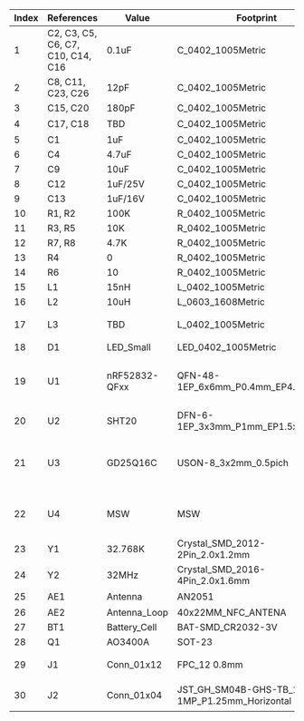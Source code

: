
|Index|References|Value|Footprint|Quantity| Buy Link|
|-|-|-|-|-|-|
|1|C2, C3, C5, C6, C7, C10, C14, C16|0.1uF|C_0402_1005Metric|8|
|2|C8, C11, C23, C26|12pF|C_0402_1005Metric|4|
|3|C15, C20|180pF|C_0402_1005Metric|2|
|4|C17, C18|TBD|C_0402_1005Metric|2| 可不焊接 |
|5|C1|1uF|C_0402_1005Metric|1|
|6|C4|4.7uF|C_0402_1005Metric|1|
|7|C9|10uF|C_0402_1005Metric|1|
|8|C12|1uF/25V|C_0402_1005Metric|1|
|9|C13|1uF/16V|C_0402_1005Metric|1|
|10|R1, R2|100K|R_0402_1005Metric|2|
|11|R3, R5|10K|R_0402_1005Metric|2|
|12|R7, R8|4.7K|R_0402_1005Metric|2|
|13|R4|0|R_0402_1005Metric|1|
|14|R6|10|R_0402_1005Metric|1|
|15|L1|15nH|L_0402_1005Metric|1|
|16|L2|10uH|L_0603_1608Metric|1|
|17|L3|TBD|L_0402_1005Metric|1| 用0欧电阻代替 |
|18|D1|LED_Small|LED_0402_1005Metric|1|
|19|U1|nRF52832-QFxx|QFN-48-1EP_6x6mm_P0.4mm_EP4.6x4.6mm|1|[购买地址1 选NRF52832-QFAA](https://item.taobao.com/item.htm?spm=a1z09.2.0.0.2c202e8dYacXja&id=559637973772&_u=r3umvhn0387) |
|20|U2|SHT20|DFN-6-1EP_3x3mm_P1mm_EP1.5x2.4mm|1| 可选 |
|21|U3|GD25Q16C|USON-8_3x2mm_0.5pich|1|[购买地址1 低压版](https://item.taobao.com/item.htm?spm=a1z09.2.0.0.2c202e8dYacXja&id=649864805980&_u=r3umvhn2e64) \| [购买地址2 非低压版](https://item.taobao.com/item.htm?spm=a1z09.2.0.0.2c202e8dYacXja&id=673834706188&_u=r3umvhn2527)|
|22|U4|MSW|MSW|1| [购买地址1](https://item.szlcsc.com/157238.html) \| [购买地址2 需剪下](https://item.szlcsc.com/586962.html) |
|23|Y1|32.768K|Crystal_SMD_2012-2Pin_2.0x1.2mm|1|
|24|Y2|32MHz|Crystal_SMD_2016-4Pin_2.0x1.6mm|1|
|25|AE1|Antenna|AN2051|1| [购买地址1](https://item.taobao.com/item.htm?spm=a1z09.2.0.0.2c202e8dYacXja&id=558699169012&_u=r3umvhndb66) |
|26|AE2|Antenna_Loop|40x22MM_NFC_ANTENA|1|
|27|BT1|Battery_Cell|BAT-SMD_CR2032-3V|1|
|28|Q1|AO3400A|SOT-23|1|
|29|J1|Conn_01x12|FPC_12 0.8mm|1| [屏幕购买地址](https://item.taobao.com/item.htm?spm=a1z09.2.0.0.2c202e8dYacXja&id=660349996995&_u=r3umvhn775a) |
|30|J2|Conn_01x04|JST_GH_SM04B-GHS-TB_1x04-1MP_P1.25mm_Horizontal|1|  [购买地址1 选4p](https://item.taobao.com/item.htm?spm=a1z09.2.0.0.2c202e8dYacXja&id=44160307488&_u=r3umvhn75b1) |

